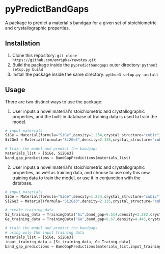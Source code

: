 # pyPredictBandGaps

A package to predict a material's bandgap for a given set of stoichiometric and crystallographic properties.

## Installation
1. Clone this repository: ``git clone https://github.com/emripka/rewotes.git``
2. Build the package inside the ``pypredictbandgaps`` outer directory: ``python3 setup.py build``
3. Install the package inside the same directory: ``python3 setup.py install``

## Usage 

There are two distinct ways to use the package:

1. User inputs a novel material's stoichiometric and crystallographic properties, and the built-in database of training data is used to train the model. 

```python
# input materials
SiGe = Material(formula="SiGe",density=1.234,crystal_structure="cubic")
Si2Ge3 = Material(formula="Si2Ge3",density=2.135,crystal_structure="cubic")

# train the model and predict the bandgaps
materials_list = [SiGe, Si2Ge3]
band_gap_predictions = BandGapPredictions(materials_list)
```

2. User inputs a novel material's stoichiometric and crystallographic properties, as well as training data, and choose to use only this new training data to train the model, or use it in conjunction with the database. 

```python
# input materials
SiGe = Material(formula="SiGe",density=1.234,crystal_structure="cubic")
Si2Ge3 = Material(formula="Si2Ge3",density=2.135,crystal_structure="cubic")

# create training data
Si_training_data = TrainingData("Si",band_gap=0.514,density=2.282,crystal_structure="hexagonal")
Ge_training_data = TrainingData("Ge",band_gap=0.67,density=4.445,crystal_structure="cubic")

# train the model and predict the bandgaps
# using only the input training data
materials_list = [SiGe, Si2Ge3]
input_training_data = [Si_training_data, Ge_Trainig_data]
band_gap_predictions = BandGapPredictions(materials_list,input_training_data,use_database_data=False)
```
